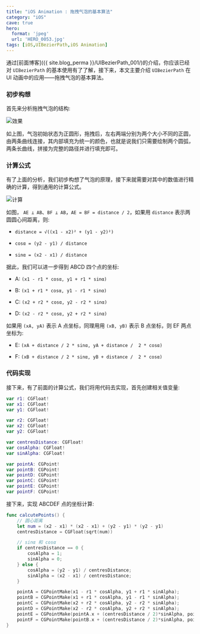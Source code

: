 ```yaml
---
title: "iOS Animation : 拖拽气泡的基本算法"
category: "iOS"
cave: true
hero:
  format: 'jpeg'
  url: 'HERO_0053.jpg'
tags: [iOS,UIBezierPath,iOS Animation]
---
```

通过[前面博客]({{ site.blog_perma }}/UIBezierPath_001/)的介绍，你应该已经对 `UIBezierPath` 的基本使用有了了解，接下来，本文主要介绍 `UIBezierPath` 在 UI 动画中的应用——拖拽气泡的基本算法。

### 初步构想

首先来分析拖拽气泡的结构:

![效果](https://img.blog.csdn.net/20151013143513028?watermark/2/text/aHR0cDovL2Jsb2cuY3Nkbi5uZXQv/font/5a6L5L2T/fontsize/400/fill/I0JBQkFCMA==/dissolve/70/gravity/Center)

如上图，气泡初始状态为正圆形，拖拽后，左右两端分别为两个大小不同的正圆，由两条曲线连接，其内部填充为统一的颜色，也就是说我们只需要绘制两个圆弧，两条长曲线，拼接为完整的路径并进行填充即可。

### 计算公式

有了上面的分析，我们初步构想了气泡的原理，接下来就需要对其中的数值进行精确的计算，得到通用的计算公式。

![计算](https://img.blog.csdn.net/20151013150844340?watermark/2/text/aHR0cDovL2Jsb2cuY3Nkbi5uZXQv/font/5a6L5L2T/fontsize/400/fill/I0JBQkFCMA==/dissolve/70/gravity/Center)

如图， `AE ⊥ AB`、`BF ⊥ AB`，`AE = BF = distance / 2`，如果用 `distance` 表示两圆圆心间距离，则:

* `distance = √((x1 - x2)² + (y1 - y2)²)`

* `cosα = (y2 - y1) / distance`

* `sinα = (x2 - x1) / distance`

据此，我们可以进一步得到 ABCD 四个点的坐标:

* A: `(x1 - r1 * cosα, y1 + r1 * sinα)`

* B: `(x1 + r1 * cosα, y1 - r1 * sinα)`

* C: `(x2 + r2 * cosα, y2 - r2 * sinα)`

* D: `(x2 - r2 * cosα, y2 + r2 * sinα)`

如果用 `(xA, yA)` 表示 A 点坐标，同理用用 `(xB, yB)` 表示 B 点坐标，则 EF 两点坐标为:

* E: `(xA + distance / 2 * sinα, yA + distance /  2 * cosα)`

* F: `(xB + distance / 2 * sinα, yB + distance /  2 * cosα)`

### 代码实现

接下来，有了前面的计算公式，我们将用代码去实现，首先创建相关值变量:

```swift
var r1: CGFloat!
var x1: CGFloat!
var y1: CGFloat!

var r2: CGFloat!
var x2: CGFloat!
var y2: CGFloat!

var centresDistance: CGFloat!
var cosAlpha: CGFloat!
var sinAlpha: CGFloat!

var pointA: CGPoint!
var pointB: CGPoint!
var pointD: CGPoint!
var pointC: CGPoint!
var pointE: CGPoint!
var pointF: CGPoint!
```

接下来，实现 ABCDEF 点的坐标计算:

```swift
func calcutePoints() {
	// 圆心距离
	let num = (x2 - x1) * (x2 - x1) + (y2 - y1) * (y2 - y1)
	centresDistance = CGFloat(sqrt(num))

	// sinα 和 cosα
	if centresDistance == 0 {
		cosAlpha = 1;
		sinAlpha = 0;
	} else {
		cosAlpha = (y2 - y1) / centresDistance;
		sinAlpha = (x2 - x1) / centresDistance;
	}

	pointA = CGPointMake(x1 - r1 * cosAlpha, y1 + r1 * sinAlpha);
	pointB = CGPointMake(x1 + r1 * cosAlpha, y1 - r1 * sinAlpha);
	pointC = CGPointMake(x2 + r2 * cosAlpha, y2 - r2 * sinAlpha);
	pointD = CGPointMake(x2 - r2 * cosAlpha, y2 + r2 * sinAlpha);
	pointE = CGPointMake(pointA.x + (centresDistance / 2)*sinAlpha, pointA.y + (centresDistance / 2) * cosAlpha);
	pointF = CGPointMake(pointB.x + (centresDistance / 2)*sinAlpha, pointB.y + (centresDistance / 2) * cosAlpha);
}
```


